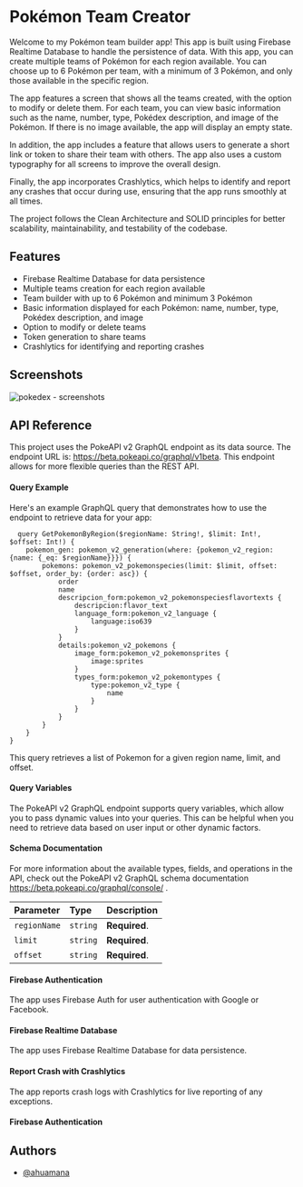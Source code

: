 
# Pokémon Team Creator

Welcome to my Pokémon team builder app! This app is built using Firebase Realtime Database to handle the persistence of data. With this app, you can create multiple teams of Pokémon for each region available. You can choose up to 6 Pokémon per team, with a minimum of 3 Pokémon, and only those available in the specific region.

The app features a screen that shows all the teams created, with the option to modify or delete them. For each team, you can view basic information such as the name, number, type, Pokédex description, and image of the Pokémon. If there is no image available, the app will display an empty state.

In addition, the app includes a feature that allows users to generate a short link or token to share their team with others. The app also uses a custom typography for all screens to improve the overall design.

Finally, the app incorporates Crashlytics, which helps to identify and report any crashes that occur during use, ensuring that the app runs smoothly at all times.

The project follows the Clean Architecture and SOLID principles for better scalability, maintainability, and testability of the codebase.

## Features

- Firebase Realtime Database for data persistence
- Multiple teams creation for each region available
- Team builder with up to 6 Pokémon and minimum 3 Pokémon
- Basic information displayed for each Pokémon: name, number, type, Pokédex description, and image
- Option to modify or delete teams
- Token generation to share teams
- Crashlytics for identifying and reporting crashes

## Screenshots

![pokedex - screenshots](https://user-images.githubusercontent.com/60039961/221394064-eee4b436-65e8-4fab-8191-b77d05e07ad7.png)


## API Reference
This project uses the PokeAPI v2 GraphQL endpoint as its data source. The endpoint URL is: https://beta.pokeapi.co/graphql/v1beta. This endpoint allows for more flexible queries than the REST API.
#### Query Example

Here's an example GraphQL query that demonstrates how to use the endpoint to retrieve data for your app:

```
  query GetPokemonByRegion($regionName: String!, $limit: Int!, $offset: Int!) {
    pokemon_gen: pokemon_v2_generation(where: {pokemon_v2_region: {name: {_eq: $regionName}}}) {
        pokemons: pokemon_v2_pokemonspecies(limit: $limit, offset: $offset, order_by: {order: asc}) {
            order
            name
            descripcion_form:pokemon_v2_pokemonspeciesflavortexts {
                descripcion:flavor_text
                language_form:pokemon_v2_language {
                    language:iso639
                }
            }
            details:pokemon_v2_pokemons {
                image_form:pokemon_v2_pokemonsprites {
                    image:sprites
                }
                types_form:pokemon_v2_pokemontypes {
                    type:pokemon_v2_type {
                        name
                    }
                }
            }
        }
    }
}
```
This query retrieves a list of Pokemon for a given region name, limit, and offset.
#### Query Variables

The PokeAPI v2 GraphQL endpoint supports query variables, which allow you to pass dynamic values into your queries. This can be helpful when you need to retrieve data based on user input or other dynamic factors.

#### Schema Documentation
For more information about the available types, fields, and operations in the API, check out the PokeAPI v2 GraphQL schema documentation https://beta.pokeapi.co/graphql/console/ .

| Parameter | Type     | Description                |
| :-------- | :------- | :------------------------- |
| `regionName` | `string` | **Required**.  |
| `limit` | `string` | **Required**.  |
| `offset` | `string` | **Required**.  |

#### Firebase Authentication
The app uses Firebase Auth for user authentication with Google or Facebook.

#### Firebase Realtime Database
The app uses Firebase Realtime Database for data persistence.

#### Report Crash with Crashlytics
The app reports crash logs with Crashlytics for live reporting of any exceptions.

#### Firebase Authentication



## Authors

- [@ahuamana](https://www.github.com/ahuamana)

